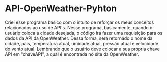 # API-OpenWeather-Pyhton
Criei esse programa básico com o intuito de reforçar os meus conceitos relacionados ao uso de API's. 
Nesse programa, basicamente, quando o usuário coloca a cidade desejada, o código irá fazer uma requisição para os dados da API da OpenWeather. 
Dessa forma, será retornado o nome da cidade, país, temperatura atual, umidade atual, pressão atual e velocidade do vento atual.
Lembrando que o usuário deve colocar a sua própria chave API em "chaveAPI", a qual é encontrada no site da OpenWeather.
